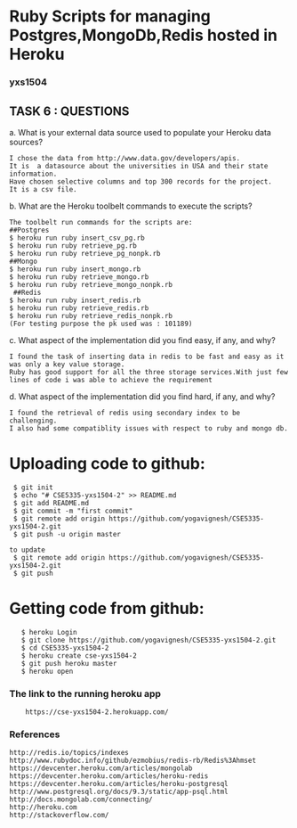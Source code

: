 # Ruby Scripts for managing Postgres,MongoDb,Redis hosted in Heroku
### yxs1504

TASK 6 : QUESTIONS
-----------


a. What is your external data source used to populate your Heroku data sources? 

    I chose the data from http://www.data.gov/developers/apis. 
    It is  a datasource about the universities in USA and their state information.
    Have chosen selective columns and top 300 records for the project.
    It is a csv file.
    
b. What are the Heroku toolbelt commands to execute the scripts? 

    The toolbelt run commands for the scripts are:
    ##Postgres
    $ heroku run ruby insert_csv_pg.rb
    $ heroku run ruby retrieve_pg.rb
    $ heroku run ruby retrieve_pg_nonpk.rb
    ##Mongo
    $ heroku run ruby insert_mongo.rb
    $ heroku run ruby retrieve_mongo.rb
    $ heroku run ruby retrieve_mongo_nonpk.rb
     ##Redis
    $ heroku run ruby insert_redis.rb
    $ heroku run ruby retrieve_redis.rb
    $ heroku run ruby retrieve_redis_nonpk.rb
    (For testing purpose the pk used was : 101189)

c. What aspect of the implementation did you find easy, if any, and why? 

    I found the task of inserting data in redis to be fast and easy as it was only a key value storage.
    Ruby has good support for all the three storage services.With just few lines of code i was able to achieve the requirement

d. What aspect of the implementation did you find hard, if any, and why? 

    I found the retrieval of redis using secondary index to be challenging.
    I also had some compatiblity issues with respect to ruby and mongo db.

# Uploading code to github:

     $ git init
     $ echo "# CSE5335-yxs1504-2" >> README.md
     $ git add README.md
     $ git commit -m "first commit"
     $ git remote add origin https://github.com/yogavignesh/CSE5335-yxs1504-2.git
     $ git push -u origin master 
     
    to update
     $ git remote add origin https://github.com/yogavignesh/CSE5335-yxs1504-2.git
     $ git push
    
    

# Getting code from github:

       $ heroku Login
       $ git clone https://github.com/yogavignesh/CSE5335-yxs1504-2.git
       $ cd CSE5335-yxs1504-2
       $ heroku create cse-yxs1504-2
       $ git push heroku master
       $ heroku open
       
### The link to the running heroku app

        https://cse-yxs1504-2.herokuapp.com/
        
### References

    http://redis.io/topics/indexes
    http://www.rubydoc.info/github/ezmobius/redis-rb/Redis%3Ahmset
    https://devcenter.heroku.com/articles/mongolab
    https://devcenter.heroku.com/articles/heroku-redis
    https://devcenter.heroku.com/articles/heroku-postgresql
    http://www.postgresql.org/docs/9.3/static/app-psql.html
    http://docs.mongolab.com/connecting/
    http://heroku.com
    http://stackoverflow.com/
        
